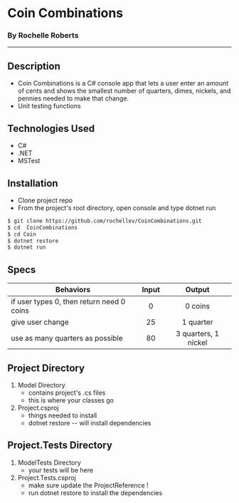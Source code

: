 # Coin Combinations
### By Rochelle Roberts
-----

## Description
* Coin Combinations is a C# console app that lets a user enter an amount of cents and shows the smallest number of quarters, dimes, nickels, and pennies needed to make that change.
* Unit testing functions


## Technologies Used
* C#
* .NET
* MSTest

## Installation
* Clone project repo
* From the project's root directory, open console and type dotnet run

```sh
$ git clone https://github.com/rochellev/CoinCombinations.git
$ cd  CoinCombinations
$ cd Coin
$ dotnet restore
$ dotnet run
```

## Specs

| Behaviors       | Input          | Output      |
| ---------------- |:------------:| :--------------:|
| if user types 0, then return need 0 coins | 0 | 0 coins |
| give user change | 25 | 1 quarter |
| use as many quarters as possible | 80 | 3 quarters, 1 nickel |

## Project Directory
1. Model Directory
    * contains project's .cs files 
    * this is where your classes go
2. Project.csproj
    * things needed to install 
    * dotnet restore -- will install dependencies

## Project.Tests Directory
1. ModelTests Directory
    * your tests will be here
2. Project.Tests.csproj
    * make sure update the ProjectReference !
    * run dotnet restore to install the dependencies
